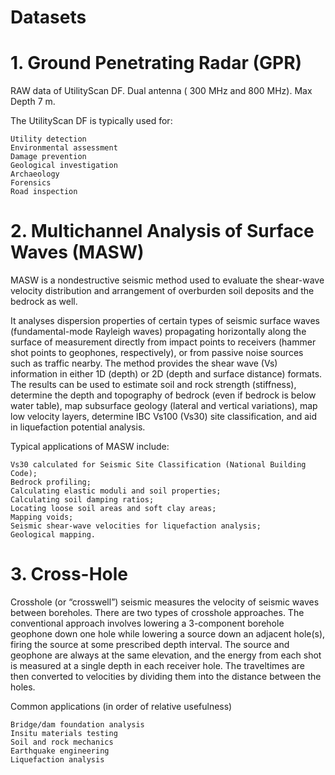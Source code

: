 # Datasets
# 1. Ground Penetrating Radar (GPR)
RAW data of UtilityScan DF. Dual antenna ( 300 MHz and 800 MHz). Max Depth 7 m.

The UtilityScan DF is typically used for:

    Utility detection
    Environmental assessment
    Damage prevention
    Geological investigation
    Archaeology
    Forensics
    Road inspection


# 2. Multichannel Analysis of Surface Waves (MASW)
MASW is a nondestructive seismic method used to evaluate the shear-wave velocity distribution and arrangement of overburden soil deposits and the bedrock as well.  

It analyses dispersion properties of certain types of seismic surface waves (fundamental-mode Rayleigh waves) propagating horizontally along the surface of 
measurement directly from impact points to receivers (hammer shot points to geophones, respectively), or from passive noise sources such as traffic nearby. 
The method provides the shear wave (Vs) information in either 1D (depth) or 2D (depth and surface distance) formats.  The results can be used to estimate soil 
and rock strength (stiffness), determine the depth and topography of bedrock (even if bedrock is below water table), map subsurface geology (lateral and vertical variations), 
map low velocity layers, determine IBC Vs100 (Vs30) site classification, and aid in liquefaction potential analysis.

Typical applications of MASW include:

    Vs30 calculated for Seismic Site Classification (National Building Code);
    Bedrock profiling;
    Calculating elastic moduli and soil properties;
    Calculating soil damping ratios;
    Locating loose soil areas and soft clay areas;
    Mapping voids;
    Seismic shear-wave velocities for liquefaction analysis;
    Geological mapping.


# 3. Cross-Hole

Crosshole (or “crosswell”) seismic measures the velocity of seismic waves between boreholes. There are two types of crosshole approaches. The conventional approach involves lowering a 3-component borehole geophone down one hole while lowering a source down an adjacent hole(s), firing the source at some prescribed depth interval. The source and geophone are always at the same elevation, and the energy from each shot is measured at a single depth in each receiver hole. The traveltimes are then converted to velocities by dividing them into the distance between the holes.

Common applications (in order of relative usefulness)

    Bridge/dam foundation analysis
    Insitu materials testing
    Soil and rock mechanics
    Earthquake engineering
    Liquefaction analysis



